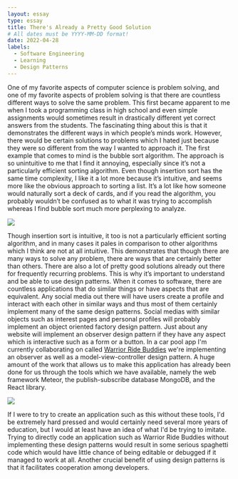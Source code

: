 ```yaml
---
layout: essay
type: essay
title: There's Already a Pretty Good Solution
# All dates must be YYYY-MM-DD format!
date: 2022-04-28
labels:
  - Software Engineering
  - Learning
  - Design Patterns
---
```


One of my favorite aspects of computer science is problem solving, and one of my favorite aspects of problem solving is that there are countless different ways to solve the same problem. This first became apparent to me when I took a programming class in high school and even simple assignments would sometimes result in drastically different yet correct answers from the students. The fascinating thing about this is that it demonstrates the different ways in which people’s minds work. However, there would be certain solutions to problems which I hated just because they were so different from the way I wanted to approach it. The first example that comes to mind is the bubble sort algorithm. The approach is so unintuitive to me that I find it annoying, especially since it’s not a particularly efficient sorting algorithm. Even though insertion sort has the same time complexity, I like it a lot more because it’s intuitive, and seems more like the obvious approach to sorting a list. It’s a lot like how someone would naturally sort a deck of cards, and if you read the algorithm, you probably wouldn’t be confused as to what it was trying to accomplish whereas I find bubble sort much more perplexing to analyze.

<img class="ui image" src="{{ site.baseurl }}/images/exit-ramp.jpg">

Though insertion sort is intuitive, it too is not a particularly efficient sorting algorithm, and in many cases it pales in comparison to other algorithms which I think are not at all intuitive. This demonstrates that though there are many ways to solve any problem, there are ways that are certainly better than others. There are also a lot of pretty good solutions already out there for frequently recurring problems. This is why it’s important to understand and be able to use design patterns. When it comes to software, there are countless applications that do similar things or have aspects that are equivalent. Any social media out there will have users create a profile and interact with each other in similar ways and thus most of them certainly implement many of the same design patterns. Social medias with similar objects such as interest pages and personal profiles will probably implement an object oriented factory design pattern. Just about any website will implement an observer design pattern if they have any aspect which is interactive such as a form or a button. In a car pool app I'm currently collaborating on called <a href="https://warrior-ride-buddies.github.io/">Warrior Ride Buddies</a> we're implementing an observer as well as a model-view-controller design pattern. A huge amount of the work that allows us to make this application has already been done for us through the tools which we have available, namely the web framework Meteor, the publish-subscribe database MongoDB, and the React library.

<img class="ui image" src="{{ site.baseurl }}/images/spaghetti.jpg">

If I were to try to create an application such as this without these tools, I'd be extremely hard pressed and would certainly need several more years of education, but I would at least have an idea of what I'd be trying to imitate. Trying to directly code an application such as Warrior Ride Buddies without implementing these design patterns would result in some serious spaghetti code which would have little chance of being editable or debugged if it managed to work at all. Another crucial benefit of using design patterns is that it facilitates cooperation among developers.


